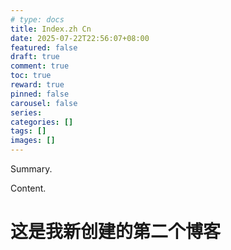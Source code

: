 ```yaml
---
# type: docs 
title: Index.zh Cn
date: 2025-07-22T22:56:07+08:00
featured: false
draft: true
comment: true
toc: true
reward: true
pinned: false
carousel: false
series:
categories: []
tags: []
images: []
---
```


Summary.

<!--more-->

Content.
# 这是我新创建的第二个博客